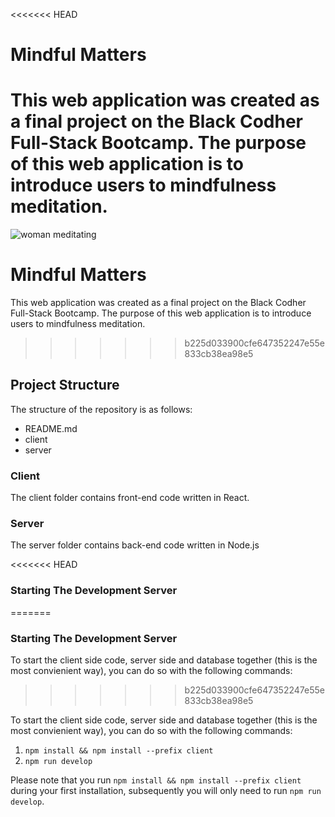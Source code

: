 <<<<<<< HEAD
# Mindful Matters 

This web application was created as a final project on the Black Codher Full-Stack Bootcamp. 
The purpose of this web application is to introduce users to mindfulness meditation. 
=======
![woman meditating](https://img.freepik.com/free-photo/attractive-black-woman-bed-meditating_153437-2932.jpg?size=626&ext=jpg)

# Mindful Matters 

This web application was created as a final project on the Black Codher Full-Stack Bootcamp. 
The purpose of this web application is to introduce users to mindfulness meditation. 

>>>>>>> b225d033900cfe647352247e55e833cb38ea98e5

## Project Structure

The structure of the repository is as follows:

- README.md
- client
- server

### Client

The client folder contains front-end code written in React. 

### Server

The server folder contains back-end code written in Node.js

<<<<<<< HEAD
### Starting The Development Server
=======


### Starting The Development Server

To start the client side code, server side and database together (this is the most convienient way), you can do so with the following commands:
>>>>>>> b225d033900cfe647352247e55e833cb38ea98e5

To start the client side code, server side and database together (this is the most convienient way), you can do so with the following commands:
1. `npm install && npm install --prefix client`
2. `npm run develop`

Please note that you run `npm install && npm install --prefix client` during your first installation, subsequently you will only need to run `npm run develop`. 
